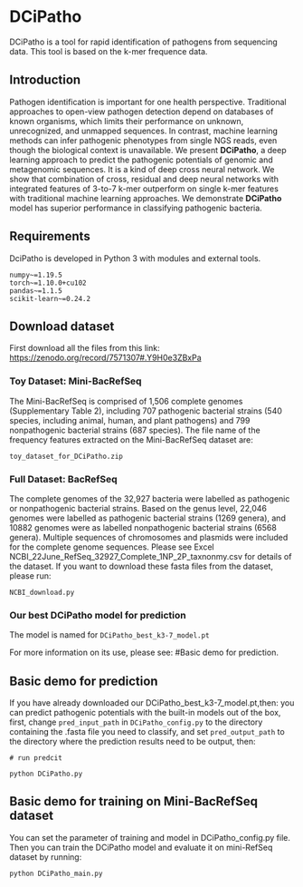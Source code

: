 # DCiPatho

DCiPatho is a tool for rapid identification of pathogens from sequencing data. This tool is based on the k-mer frequence data.

## Introduction

Pathogen identification is important for one health perspective. Traditional approaches to open-view pathogen detection depend on databases of known organisms, which limits their performance on unknown, unrecognized, and unmapped sequences. In contrast, machine learning methods can infer pathogenic phenotypes from single NGS reads, even though the biological context is unavailable. We present **DCiPatho**, a deep learning approach to predict the pathogenic potentials of genomic and metagenomic sequences. It is a kind of deep cross neural network. We show that combination of cross, residual and deep neural networks with integrated features of 3-to-7 k-mer outperform on single k-mer features with traditional machine learning approaches. We demonstrate **DCiPatho** model has superior performance in classifying pathogenic bacteria.

## Requirements

DciPatho is developed in Python 3 with modules and external tools.

```
numpy~=1.19.5
torch~=1.10.0+cu102
pandas~=1.1.5
scikit-learn~=0.24.2
```
## Download dataset 
First download all the files from this link:
https://zenodo.org/record/7571307#.Y9H0e3ZBxPa

### Toy Dataset: Mini-BacRefSeq
 The Mini-BacRefSeq is comprised of 1,506 complete genomes (Supplementary Table 2), including 707 pathogenic bacterial strains (540 species, including animal, human, and plant pathogens) and 799 nonpathogenic bacterial strains (687 species).
 The file name of the frequency features extracted on the Mini-BacRefSeq dataset are:
 ```
 toy_dataset_for_DCiPatho.zip
 ```


### Full Dataset: BacRefSeq 
The complete genomes of the 32,927 bacteria were labelled as pathogenic or nonpathogenic bacterial strains. Based on the genus level, 22,046 genomes were labelled as pathogenic bacterial strains (1269 genera), and 10882 genomes were as labelled nonpathogenic bacterial strains (6568 genera). Multiple sequences of chromosomes and plasmids were included for the complete genome sequences.
Please see Excel NCBI_22June_RefSeq_32927_Complete_1NP_2P_taxnonmy.csv for details of the dataset.
If you want to download these fasta files from the dataset, please run:
```
NCBI_download.py
```
### Our best DCiPatho model for prediction
The model is named for ```DCiPatho_best_k3-7_model.pt```

For more information on its use, please see: #Basic demo for prediction.






## Basic demo for prediction
If you have already downloaded our DCiPatho_best_k3-7_model.pt,then:
you can predict pathogenic potentials with the built-in models out of the box, first, change `pred_input_path` in `DCiPatho_config.py` to the directory containing the .fasta file you need to classify, and set `pred_output_path` to the directory where the prediction results need to be output, then:

```
# run predcit  

python DCiPatho.py
```



## Basic demo for training on Mini-BacRefSeq dataset

You can set the parameter of training and model in DCiPatho_config.py file. Then you can train the DCiPatho model and evaluate it on mini-RefSeq dataset by running:

``````python
python DCiPatho_main.py
``````

